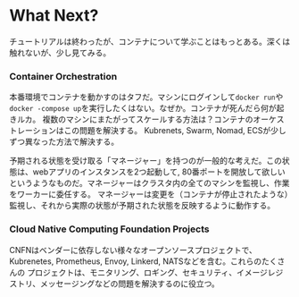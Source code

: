 # What Next?

チュートリアルは終わったが、コンテナについて学ぶことはもっとある。深くは触れないが、少し見てみる。

### Container Orchestration

本番環境でコンテナを動かすのはタフだ。マシンにログインして```docker run```や```docker -compose up```を実行したくはない。なぜか。コンテナが死んだら何が起きルカ。
複数のマシンにまたがってスケールする方法は？コンテナのオーケストレーションはこの問題を解決する。
Kubrenets, Swarm, Nomad, ECSが少しずつ異なった方法で解決する。<br>

予期される状態を受け取る「マネージャー」を持つのが一般的な考えだ。この状態は、webアプリのインスタンスを2つ起動して,
80番ポートを開放して欲しいというようなものだ。マネージャーはクラスタ内の全てのマシンを監視し、作業をワーカーに委任する。
マネージャーは変更を（コンテナが停止されたような）監視し、それから実際の状態が予期された状態を反映するように動作する。

### Cloud Native Computing Foundation Projects

CNFNはベンダーに依存しない様々なオープンソースプロジェクトで、Kubrenetes, Prometheus, Envoy, Linkerd, NATSなどを含む。これらのたくさんの
プロジェクトは、モニタリング、ロギング、セキュリティ、イメージレジストリ、メッセージングなどの問題を解決するのに役立つ。





